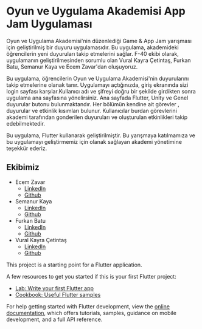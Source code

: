 # Oyun ve Uygulama Akademisi App Jam Uygulaması

Oyun ve Uygulama Akademisi'nin düzenlediği Game & App Jam yarışması için geliştirilmiş bir duyuru uygulamasıdır. Bu uygulama, akademideki öğrencilerin yeni duyuruları takip etmelerini sağlar. F-40 ekibi olarak, uygulamanın geliştirilmesinden sorumlu olan Vural Kayra Çetintaş, Furkan Batu, Semanur Kaya ve Ecem Zavar'dan oluşuyoruz.

Bu uygulama, öğrencilerin  Oyun ve Uygulama Akademisi'nin duyurularını takip etmelerine olanak tanır. Uygulamayı açtığınızda, giriş ekranında sizi login sayfası karşılar.Kullanıcı adı ve şifreyi doğru bir şekilde girdikten sonra uygulama ana sayfasına yönelirsiniz. Ana sayfada Flutter, Unity ve Genel duyurular butonu bulunmaktandır. Her bölümün kendine ait görevler , duyurular ve etkinlik kısımları bulunur. Kullanıcılar burdan görevlerini akademi tarafından gonderilen duyuruları ve oluşturulan etkinlikleri takip edebilmektedir.

Bu uygulama, Flutter kullanarak geliştirilmiştir.
Bu yarışmaya katılmamıza ve bu uygulamayı geliştirmemiz için olanak sağlayan akademi yönetimine teşekkür ederiz.
## Ekibimiz
- Ecem Zavar
  - [LinkedIn](https://www.linkedin.com/in/ecem-zavar-a10b64209)
  - [Github](https://github.com/ecemzavar)
- Semanur Kaya 
  - [LinkedIn](https://www.linkedin.com/in/sema-kaya-868812194)
  - [Github](https://github.com/kayasema)
- Furkan Batu 
  - [LinkedIn](https://www.linkedin.com/in/batufurkan/)
  - [Github](https://github.com/batufurkan)
- Vural Kayra Çetintaş 
  - [LinkedIn](https://www.linkedin.com/in/vural-kayra-cetintas/)
  - [Github](https://github.com/vuralkayracetintas)






This project is a starting point for a Flutter application.

A few resources to get you started if this is your first Flutter project:

- [Lab: Write your first Flutter app](https://docs.flutter.dev/get-started/codelab)
- [Cookbook: Useful Flutter samples](https://docs.flutter.dev/cookbook)

For help getting started with Flutter development, view the
[online documentation](https://docs.flutter.dev/), which offers tutorials,
samples, guidance on mobile development, and a full API reference.
